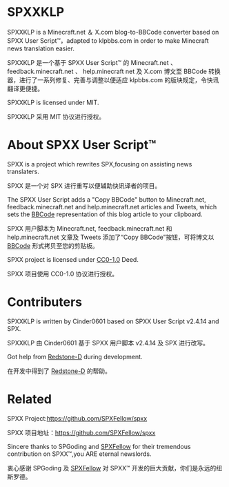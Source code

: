 # SPXXKLP
SPXXKLP is a Minecraft.net ＆ X.com blog-to-BBCode converter based on SPXX User Script™️，adapted to klpbbs.com in order to make Minecraft news translation easier.

SPXXKLP 是一个基于 SPXX User Script™️ 的 Minecraft.net 、 feedback.minecraft.net 、 help.minecraft net 及 X.com 博文至 BBCode 转换器，进行了一系列修复、完善与调整以便适应 klpbbs.com 的版块规定，令快讯翻译更便捷。

SPXXKLP is licensed under MIT.

SPXXKLP 采用 MIT 协议进行授权。

# About SPXX User Script™️
SPXX is a project which rewrites SPX,focusing on assisting news translaters.

SPXX 是一个对 SPX 进行重写以便辅助快讯译者的项目。

The SPXX User Script adds a "Copy BBCode" button to Minecraft.net, feedback.minecraft.net and help.minecraft.net articles and Tweets, which sets the [BBCode](https://en.m.wikipedia.org/wiki/BBCode) representation of this blog article to your clipboard.

SPXX 用户脚本为 Minecraft.net, feedback.minecraft.net 和 help.minecraft.net 文章及 Tweets 添加了“Copy BBCode”按钮，可将博文以 [BBCode](https://en.m.wikipedia.org/wiki/BBCode) 形式拷贝至您的剪贴板。

SPXX project is licensed under [CC0-1.0](https://creativecommons.org/publicdomain/zero/1.0/) Deed.

SPXX 项目使用 CC0-1.0 协议进行授权。

# Contributers
SPXXKLP is written by Cinder0601 based on SPXX User Script v2.4.14 and SPX.

SPXXKLP 由 Cinder0601 基于 SPXX 用户脚本 v2.4.14 及 SPX 进行改写。

Got help from [Redstone-D](https://github.com/Redstone-D) during development.

在开发中得到了 [Redstone-D](https://github.com/Redstone-D) 的帮助。

# Related
SPXX Project:https://github.com/SPXFellow/spxx

SPXX 项目地址：https://github.com/SPXFellow/spxx

Sincere thanks to SPGoding and [SPXFellow](https://github.com/SPXFellow) for their tremendous contribution on SPXX™️,you ARE eternal newslords.

衷心感谢 SPGoding 及 [SPXFellow](https://github.com/SPXFellow) 对 SPXX™️ 开发的巨大贡献，你们是永远的纽斯罗德。

